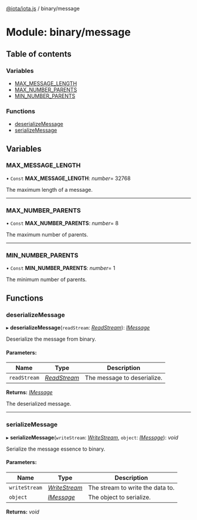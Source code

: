 [@iota/iota.js](../README.md) / binary/message

# Module: binary/message

## Table of contents

### Variables

- [MAX\_MESSAGE\_LENGTH](binary_message.md#max_message_length)
- [MAX\_NUMBER\_PARENTS](binary_message.md#max_number_parents)
- [MIN\_NUMBER\_PARENTS](binary_message.md#min_number_parents)

### Functions

- [deserializeMessage](binary_message.md#deserializemessage)
- [serializeMessage](binary_message.md#serializemessage)

## Variables

### MAX\_MESSAGE\_LENGTH

• `Const` **MAX\_MESSAGE\_LENGTH**: *number*= 32768

The maximum length of a message.

___

### MAX\_NUMBER\_PARENTS

• `Const` **MAX\_NUMBER\_PARENTS**: *number*= 8

The maximum number of parents.

___

### MIN\_NUMBER\_PARENTS

• `Const` **MIN\_NUMBER\_PARENTS**: *number*= 1

The minimum number of parents.

## Functions

### deserializeMessage

▸ **deserializeMessage**(`readStream`: [*ReadStream*](../classes/utils_readstream.readstream.md)): [*IMessage*](../interfaces/models_imessage.imessage.md)

Deserialize the message from binary.

#### Parameters:

Name | Type | Description |
------ | ------ | ------ |
`readStream` | [*ReadStream*](../classes/utils_readstream.readstream.md) | The message to deserialize.   |

**Returns:** [*IMessage*](../interfaces/models_imessage.imessage.md)

The deserialized message.

___

### serializeMessage

▸ **serializeMessage**(`writeStream`: [*WriteStream*](../classes/utils_writestream.writestream.md), `object`: [*IMessage*](../interfaces/models_imessage.imessage.md)): *void*

Serialize the message essence to binary.

#### Parameters:

Name | Type | Description |
------ | ------ | ------ |
`writeStream` | [*WriteStream*](../classes/utils_writestream.writestream.md) | The stream to write the data to.   |
`object` | [*IMessage*](../interfaces/models_imessage.imessage.md) | The object to serialize.    |

**Returns:** *void*
